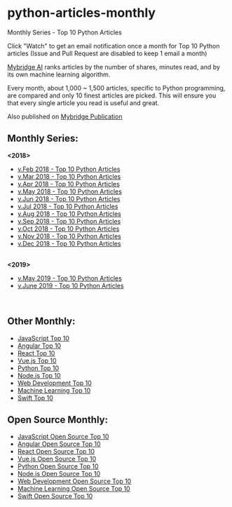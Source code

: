 # python-articles-monthly
Monthly Series - Top 10 Python Articles

Click "Watch" to get an email notification once a month for Top 10 Python articles (Issue and Pull Request are disabled to keep 1 email a month)

[Mybridge AI](https://www.mybridge.co) ranks articles by the number of shares, minutes read, and by its own machine learning algorithm.

Every month, about 1,000 ~ 1,500 articles, specific to Python programming, are compared and only 10 finest articles are picked. This will ensure you that every single article you read is useful and great. 

Also published on [Mybridge Publication](https://medium.mybridge.co)


## Monthly Series:
<b><2018></b>
* [v.Feb 2018 - Top 10 Python Articles](./src/02-2018.md)
* [v.Mar 2018 - Top 10 Python Articles](./src/03-2018.md)
* [v.Apr 2018 - Top 10 Python Articles](./src/04-2018.md)
* [v.May 2018 - Top 10 Python Articles](./src/05-2018.md)
* [v.Jun 2018 - Top 10 Python Articles](./src/06-2018.md)
* [v.Jul 2018 - Top 10 Python Articles](./src/07-2018.md)
* [v.Aug 2018 - Top 10 Python Articles](./src/08-2018.md)
* [v.Sep 2018 - Top 10 Python Articles](./src/09-2018.md)
* [v.Oct 2018 - Top 10 Python Articles](./src/10-2018.md)
* [v.Nov 2018 - Top 10 Python Articles](./src/11-2018.md)
* [v.Dec 2018 - Top 10 Python Articles](./src/12-2018.md)

<br>
<b><2019></b>
  
* [v.May 2019 - Top 10 Python Articles](./src/05-2019.md)
* [v.June 2019 - Top 10 Python Articles](./src/06-2019.md)
  
<br>

## Other Monthly:
* [JavaScript Top 10](https://github.com/Mybridge/javascript-articles-monthly)
* [Angular Top 10](https://github.com/Mybridge/angular-articles)
* [React Top 10](https://github.com/Mybridge/react-articles-monthly)
* [Vue.js Top 10](https://github.com/Mybridge/vuejs-articles)
* [Python Top 10](https://github.com/Mybridge/python-articles)
* [Node.js Top 10](https://github.com/Mybridge/nodejs-articles)
* [Web Development Top 10](https://github.com/Mybridge/web-development-articles)
* [Machine Learning Top 10](https://github.com/Mybridge/machine-learning-articles)
* [Swift Top 10](https://github.com/Mybridge/swift-articles)

## Open Source Monthly:
* [JavaScript Open Source Top 10](https://github.com/Mybridge/javascript-open-source)
* [Angular Open Source Top 10](https://github.com/Mybridge/angular-open-source)
* [React Open Source Top 10](https://github.com/Mybridge/reactjs-open-source)
* [Vue.js Open Source Top 10](https://github.com/Mybridge/vuejs-open-source)
* [Python Open Source Top 10](https://github.com/Mybridge/python-open-source)
* [Node.js Open Source Top 10](https://github.com/Mybridge/nodejs-open-source)
* [Web Development Open Source Top 10](https://github.com/Mybridge/web-development-articles)
* [Machine Learning Open Source Top 10](https://github.com/Mybridge/machine-learning-open-source)
* [Swift Open Source Top 10](https://github.com/Mybridge/swift-open-source)
